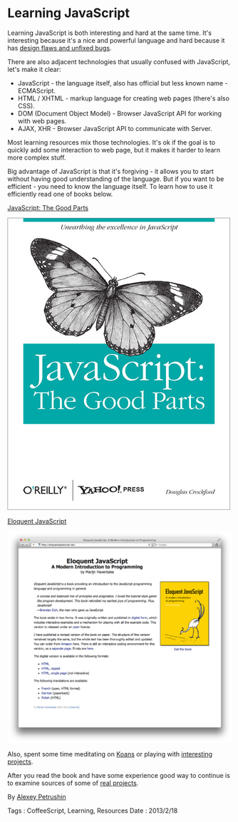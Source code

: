 # Learning JavaScript

Learning JavaScript is both interesting and hard at the same time. It's
interesting because it's a nice and powerful language and hard because it has
[design flaws and unfixed bugs](misunderstanding-of-javascript).

There are also adjacent technologies that usually confused with JavaScript, let's make
it clear:

- JavaScript - the language itself, also has official but less known name - ECMAScript.
- HTML / XHTML - markup language for creating web pages (there's also CSS).
- DOM (Document Object Model) - Browser JavaScript API for working with web pages.
- AJAX, XHR - Browser JavaScript API to communicate with Server.

Most learning resources mix those technologies. It's ok if the goal is to quickly add some
interaction to web page, but it makes it harder to learn more complex stuff.

Big advantage of JavaScript is that it's forgiving - it allows you to start without having good
understanding of the language. But if you want to be efficient - you need to know the language
itself. To learn how to use it efficiently read one of books below.

[JavaScript: The Good Parts](http://www.amazon.com/JavaScript-Good-Parts-Douglas-Crockford/dp/0596517742)

![JavaScript: The Good Parts](learning-javascript/javascript-the-good-parts.jpg)

[Eloquent JavaScript](http://eloquentjavascript.net)

![Eloquent JavaScript](learning-javascript/eloquent-javascript.png)

Also, spent some time meditating on [Koans](https://github.com/mrdavidlaing/javascript-koans) or
playing with [interesting projects](interesting-resources-for-learning).

After you read the book and have some experience good way to continue is to examine
sources of some of [real projects](https://github.com/languages/JavaScript/most_watched).

By [Alexey Petrushin](http://petrush.in)

Tags : CoffeeScript, Learning, Resources
Date : 2013/2/18
